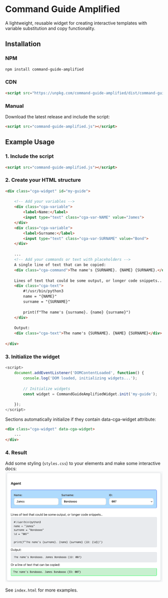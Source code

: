 # Command Guide Amplified

A lightweight, reusable widget for creating interactive templates with variable substitution and copy functionality.

## Installation

### NPM
```bash
npm install command-guide-amplified
```

### CDN
```html
<script src="https://unpkg.com/command-guide-amplified/dist/command-guide-amplified.min.js"></script>
```

### Manual
Download the latest release and include the script:
```html
<script src="command-guide-amplified.js"></script>
```


## Example Usage

### 1. Include the script
```html
<script src="command-guide-amplified.js"></script>
```

### 2. Create your HTML structure
```html
<div class="cga-widget" id="my-guide">
    
    <!-- Add your variables -->
    <div class="cga-variable">
        <label>Name:</label>
        <input type="text" class="cga-var-NAME" value="James">
    </div>
    <div class="cga-variable">
        <label>Surname:</label>
        <input type="text" class="cga-var-SURNAME" value="Bond">
    </div>

    ...
    <!-- Add your commands or text with placeholders -->
    A single line of text that can be copied:
    <div class="cga-command">The name's {SURNAME}. {NAME} {SURNAME}.</div>

    Lines of text that could be some output, or longer code snippets..
    <div class="cga-text">
        #!/usr/bin/python3
        name = "{NAME}"
        surname = "{SURNAME}"

        print(f"The name's {surname}. {name} {surname}")
    </div>

    Output:
    <div class="cga-text">The name's {SURNAME}. {NAME} {SURNAME}</div>

</div>
```

### 3. Initialize the widget
```javascript
<script>
    document.addEventListener('DOMContentLoaded', function() {
        console.log('DOM loaded, initializing widgets...');
        
        // Initialize widgets
        const widget = CommandGuideAmplifiedWidget.init('my-guide');
        
    });
</script>
```

Sections automatically initialize if they contain data-cga-widget attribute:
```html
<div class="cga-widget" data-cga-widget>
    ...
</div>
```

### 4. Result

Add some styling (`styles.css`) to your elements and make some interactive docs:
![image description](img/example.png)

See `index.html` for more examples.